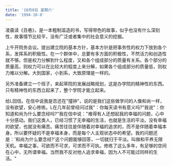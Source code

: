 ```yaml
---
title: '10月8日 星期六'
date: '1994-10-8'
---
```


凌晨读《丑巷》，是一本粗制滥造的书，写得带色的故事，似乎也没有什么深刻性，故事情节比较平，没有广泛或者集中的社会意义的挖掘。

上午开院务会议。提出建立院的基本方针，基本方针是把事务性的权力下放到各个系，发挥系的积极性。在一个群体中，总要有多方面的积极性，不然活力和创造性就不够。但是权力分解到什么程度，又和各个组成部分的质量有关系。各个部分的质量高，则权力可以在比较大的程度上来分解，如果各个组成部分的质量低，则权力难以分解。大到国家，小到系，大致原理是一样的。

另外准备建立一个班子，来起草院的发展战略规划，这是办学院的精神性的东西。只有精神性的东西立起来了，整个学院才能立起来。

给L回信。在信中说我是否还在"撞钟"，说的是我们这些做学问的人像和尚一样，没有欲望，安心修练。L在几年前曾经问过我"：你每天读书有意义吗?"我说"：你知道和尚为什么要念经吗?"我在信中说："难得有人还想起我的幸福的问题，心中十分感动。我们这类人，已经习惯了无幸福的生活，也就是生活的平淡。没有幸福的欲望，也就没有痛苦。痛苦往往是伴随着对幸福的追求的，而不是伴随着幸福本身。所以要怀疑的不是幸福本身，而是每个人主观状态中的希望。我的问题还是：'和尚为什么要念经?'这个问题能够回答，一切就归于平淡。叫做和平养无限天机。幸福之事，可欲而不可求，可求而不可执。修练了这么多年，有足够的空间在心中，无所谓幸福。当然我不反对他人追求幸福，因为人不可能过同样的生活。"

